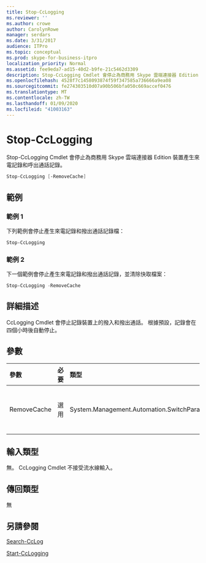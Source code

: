 ```yaml
---
title: Stop-CcLogging
ms.reviewer: ''
ms.author: crowe
author: CarolynRowe
manager: serdars
ms.date: 3/31/2017
audience: ITPro
ms.topic: conceptual
ms.prod: skype-for-business-itpro
localization_priority: Normal
ms.assetid: fee9eda7-ad15-40d2-b9fe-21c5462d3309
description: Stop-CcLogging Cmdlet 會停止為商務用 Skype 雲端連接器 Edition 裝置產生來電記錄和呼出通話記錄。
ms.openlocfilehash: 4528f7c1458093874f59f347585a736666a9ea08
ms.sourcegitcommit: fe274303510d07a90b506bfa050c669accef0476
ms.translationtype: MT
ms.contentlocale: zh-TW
ms.lasthandoff: 01/09/2020
ms.locfileid: "41003163"
---
```

# <a name="stop-cclogging"></a>Stop-CcLogging
 
Stop-CcLogging Cmdlet 會停止為商務用 Skype 雲端連接器 Edition 裝置產生來電記錄和呼出通話記錄。
  
```powershell
Stop-CcLogging [-RemoveCache]
```

## <a name="examples"></a>範例
<a name="Examples"> </a>

### <a name="example-1"></a>範例 1

下列範例會停止產生來電記錄和撥出通話記錄檔： 
  
```powershell
Stop-CcLogging
```

### <a name="example-2"></a>範例 2

下一個範例會停止產生來電記錄和撥出通話記錄，並清除快取檔案：
  
```powershell
Stop-CcLogging -RemoveCache
```

## <a name="detailed-description"></a>詳細描述
<a name="DetailedDescription"> </a>

CcLogging Cmdlet 會停止記錄裝置上的撥入和撥出通話。 根據預設，記錄會在四個小時後自動停止。
  
## <a name="parameters"></a>參數
<a name="DetailedDescription"> </a>

|**參數**|**必要**|**類型**|**描述**|
|:-----|:-----|:-----|:-----|
| RemoveCache <br/> | 選用 <br/> | System.Management.Automation.SwitchParameter <br/> |移除記錄緩衝檔案。  <br/> |
   
## <a name="input-types"></a>輸入類型
<a name="InputTypes"> </a>

無。 CcLogging Cmdlet 不接受流水線輸入。
  
## <a name="return-types"></a>傳回類型
<a name="ReturnTypes"> </a>

無
  
## <a name="see-also"></a>另請參閱
<a name="ReturnTypes"> </a>

[Search-CcLog](search-cclog.md)
  
[Start-CcLogging](start-cclogging.md)
  

